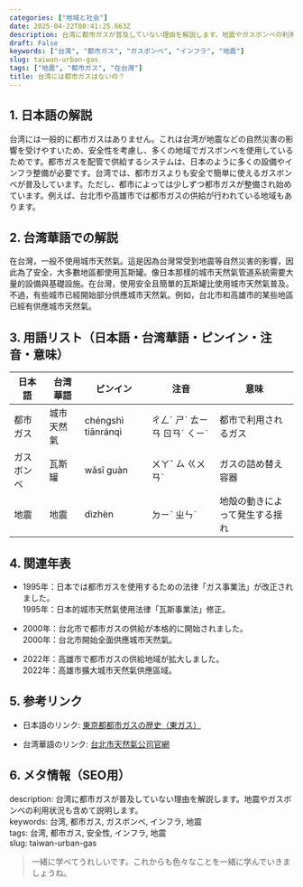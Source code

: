 ```yaml
---
categories: ["地域と社会"]
date: 2025-04-22T00:41:25.663Z
description: 台湾に都市ガスが普及していない理由を解説します。地震やガスボンベの利用状況も含めて説明します。
draft: False
keywords: ["台湾", "都市ガス", "ガスボンベ", "インフラ", "地震"]
slug: taiwan-urban-gas
tags: ["地震", "都市ガス", "在台灣"]
title: 台湾には都市ガスはないの？
---
```




## 1. 日本語の解説  
台湾には一般的に都市ガスはありません。これは台湾が地震などの自然災害の影響を受けやすいため、安全性を考慮し、多くの地域でガスボンベを使用しているためです。都市ガスを配管で供給するシステムは、日本のように多くの設備やインフラ整備が必要です。台湾では、都市ガスよりも安全で簡単に使えるガスボンベが普及しています。ただし、都市によっては少しずつ都市ガスが整備され始めています。例えば、台北市や高雄市では都市ガスの供給が行われている地域もあります。

## 2. 台湾華語での解説  
在台灣，一般不使用城市天然氣。這是因為台灣常受到地震等自然災害的影響，因此為了安全，大多數地區都使用瓦斯罐。像日本那樣的城市天然氣管道系統需要大量的設備與基礎設施。在台灣，使用安全且簡單的瓦斯罐比使用城市天然氣普及。不過，有些城市已經開始部分供應城市天然氣。例如，台北市和高雄市的某些地區已經有供應城市天然氣。

## 3. 用語リスト（日本語・台湾華語・ピンイン・注音・意味）  

| 日本語   | 台湾華語     | ピンイン      | 注音     | 意味               |
|----------|--------------|---------------|----------|------------------|
| 都市ガス | 城市天然氣   | chéngshì tiānránqì | ㄔㄥˊ ㄕˋ ㄊㄧㄢ ㄖㄢˊ ㄑㄧˋ | 都市で利用されるガス |
| ガスボンベ | 瓦斯罐       | wǎsī guàn     | ㄨㄚˇ ㄙ ㄍㄨㄢˋ | ガスの詰め替え容器 |
| 地震     | 地震       | dìzhèn        | ㄉㄧˋ ㄓㄣˋ | 地殻の動きによって発生する揺れ |

## 4. 関連年表  

- 1995年：日本では都市ガスを使用するための法律「ガス事業法」が改正されました。  
  1995年：日本的城市天然氣使用法律「瓦斯事業法」修正。

- 2000年：台北市で都市ガスの供給が本格的に開始されました。  
  2000年：台北市開始全面供應城市天然氣。

- 2022年：高雄市で都市ガスの供給地域が拡大しました。  
  2022年：高雄市擴大城市天然氣供應區域。

## 5. 参考リンク  

- 日本語のリンク: [東京都都市ガスの歴史（東ガス）](https://www.tokyogas.co.jp/)
  
- 台湾華語のリンク: [台北市天然氣公司官網](https://www.taipeigas.com.tw/)

## 6. メタ情報（SEO用）  
description: 台湾に都市ガスが普及していない理由を解説します。地震やガスボンベの利用状況も含めて説明します。  
keywords: 台湾, 都市ガス, ガスボンベ, インフラ, 地震  
tags: 台湾, 都市ガス, 安全性, インフラ, 地震  
slug: taiwan-urban-gas

> 一緒に学べてうれしいです。これからも色々なことを一緒に学んでいきましょうね。